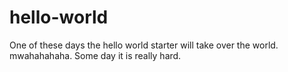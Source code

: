 # hello-world
One of these days the hello world starter will take over the world. mwahahahaha.
Some day it is really hard.
